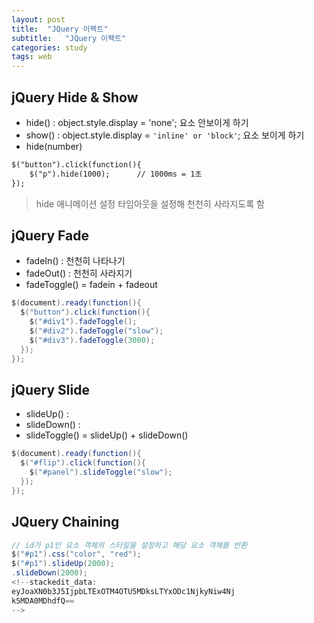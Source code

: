 ```yaml
---
layout: post
title:  "JQuery 이펙트"
subtitle:   "JQuery 이펙트"
categories: study
tags: web
---
```



## jQuery Hide & Show

* hide() : object.style.display = 'none';
요소 안보이게 하기
* show() : object.style.display = `'inline' or 'block'`;
요소 보이게 하기
* hide(number)
```HTML
$("button").click(function(){  
	$("p").hide(1000);  	// 1000ms = 1초
});
```
>hide 애니메이션 설정
타임아웃을 설정해 천천히 사라지도록 함

## jQuery Fade
* fadeIn() : 천천히 나타나기
* fadeOut() : 천천히 사라지기
* fadeToggle() = fadein + fadeout

```JAVA
$(document).ready(function(){
  $("button").click(function(){
    $("#div1").fadeToggle();
    $("#div2").fadeToggle("slow");
    $("#div3").fadeToggle(3000);
  });
});
```

## jQuery Slide
* slideUp() : 
* slideDown() :  
* slideToggle() = slideUp() + slideDown()
```JAVA
$(document).ready(function(){
  $("#flip").click(function(){
    $("#panel").slideToggle("slow");
  });
});
```

## JQuery Chaining

```java
// id가 p1인 요소 객체의 스타일을 설정하고 해당 요소 객체를 반환
$("#p1").css("color", "red");
$("#p1").slideUp(2000);
.slideDown(2000);
<!--stackedit_data:
eyJoaXN0b3J5IjpbLTExOTM4OTU5MDksLTYxODc1NjkyNiw4Nj
k5MDA0MDhdfQ==
-->